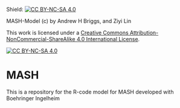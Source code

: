 Shield: [![CC BY-NC-SA 4.0][cc-by-nc-sa-shield]][cc-by-nc-sa]

MASH-Model (c) by Andrew H Briggs, and Ziyi Lin

This work is licensed under a
[Creative Commons Attribution-NonCommercial-ShareAlike 4.0 International License][cc-by-nc-sa].

[![CC BY-NC-SA 4.0][cc-by-nc-sa-image]][cc-by-nc-sa]

[cc-by-nc-sa]: http://creativecommons.org/licenses/by-nc-sa/4.0/
[cc-by-nc-sa-image]: https://licensebuttons.net/l/by-nc-sa/4.0/88x31.png
[cc-by-nc-sa-shield]: https://img.shields.io/badge/License-CC%20BY--NC--SA%204.0-lightgrey.svg

# MASH
This is a repository for the R-code model for MASH developed with Boehringer Ingelheim
